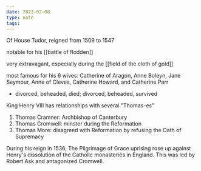 ```yaml
---
date: 2023-02-08
type: note
tags:
---
```


Of House Tudor, reigned from 1509 to 1547

notable for his [[battle of flodden]]

very extravagant, especially during the [[field of the cloth of gold]]

most famous for his 6 wives: Catherine of Aragon, Anne Boleyn, Jane Seymour, Anne of Cleves, Catherine Howard, and Catherine Parr
- divorced, beheaded, died; divorced, beheaded, survived

King Henry VIII has relationships with several "Thomas-es"
1. Thomas Cramner: Archbishop of Canterbury
2. Thomas Cromwell: minster during the Reformation
3. Thomas More: disagreed with Reformation by refusing the Oath of Supremacy

During his reign in 1536, The Pilgrimage of Grace uprising rose up against Henry's dissolution of the Catholic monasteries in England. This was led by Robert Ask and antagonized Cromwell.
